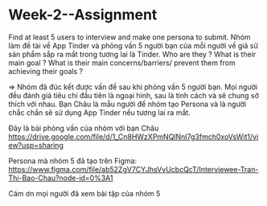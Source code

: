 # Week-2--Assignment
Find at least 5 users to interview and make one persona to submit.
Nhóm làm đề tài về App Tinder và phỏng vấn 5 người bạn của mỗi người về giả sử sản phẩm sắp ra mắt trong tương lai là Tinder.
Who are they ?
What is their main goal ?
What is their main concerns/barriers/ prevent them from achieving their goals ?

⇒ Nhóm đã đúc kết được vấn đề sau khi phỏng vấn 5 người bạn. Mọi người đều đánh giá tiêu chí đầu tiên là ngoại hình, sau là tính cách và sẽ chung sở thích với nhau. Bạn Châu là mẫu người để nhóm tạo Persona và là người chắc chắn sẽ sử dụng App Tinder nếu tương lai ra mắt.

Đây là bài phỏng vấn của nhóm với bạn Châu
https://drive.google.com/file/d/1_Cn8HWzXPmNQlNnI7g3fmch0xoVsWit1/view?usp=sharing

Persona mà nhóm 5 đã tạo trên Figma:
https://www.figma.com/file/ab52ZgV7CYJhsVvUcbcQcT/Interviewee-Tran-Thi-Bao-Chau?node-id=0%3A1

Cám ơn mọi người đã xem bài tập của nhóm 5
